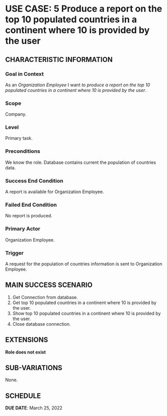 # USE CASE: 5 Produce a report on the top 10 populated countries in a continent where 10 is provided by the user

## CHARACTERISTIC INFORMATION

### Goal in Context

As an *Organization Employee* I want *to produce a report on the top 10 populated countries in a continent where 10 is provided by the user*.

### Scope

Company.

### Level

Primary task.

### Preconditions

We know the role.  Database contains current the population of countries data.

### Success End Condition

A report is available for Organization Employee.

### Failed End Condition

No report is produced.

### Primary Actor

Organization Employee.

### Trigger

A request for the population of countries information is sent to Organization Employee.

## MAIN SUCCESS SCENARIO

1. Get Connection from database.
2. Get top 10 populated countries in a continent where 10 is provided by the user.
3. Show top 10 populated countries in a continent where 10 is provided by the user.
4. Close database connection.

## EXTENSIONS

**Role does not exist**

## SUB-VARIATIONS

None.

## SCHEDULE

**DUE DATE**: March 25, 2022
